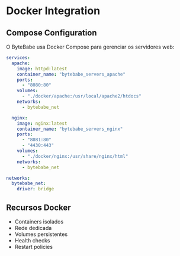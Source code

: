 # Docker Integration

## Compose Configuration

O ByteBabe usa Docker Compose para gerenciar os servidores web:

```yaml
services:
  apache:
    image: httpd:latest
    container_name: "bytebabe_servers_apache"
    ports:
      - "8080:80"
    volumes:
      - "./docker/apache:/usr/local/apache2/htdocs"
    networks:
      - bytebabe_net

  nginx:
    image: nginx:latest
    container_name: "bytebabe_servers_nginx"
    ports:
      - "8081:80"
      - "4430:443"
    volumes:
      - "./docker/nginx:/usr/share/nginx/html"
    networks:
      - bytebabe_net

networks:
  bytebabe_net:
    driver: bridge
```

## Recursos Docker

- Containers isolados
- Rede dedicada
- Volumes persistentes
- Health checks
- Restart policies